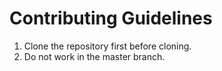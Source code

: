 # Contributing Guidelines

1. Clone the repository first before cloning.
2. Do not work in the master branch.
